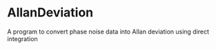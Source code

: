 # AllanDeviation
A program to convert phase noise data into Allan deviation using direct integration
